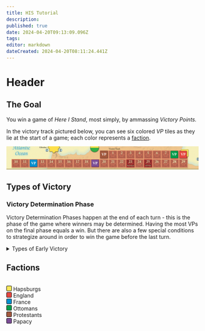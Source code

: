 ```yaml
---
title: HIS Tutorial
description: 
published: true
date: 2024-04-20T09:13:09.096Z
tags: 
editor: markdown
dateCreated: 2024-04-20T08:11:24.441Z
---
```


# Header

## The Goal

You win a game of *Here I Stand*, most simply, by ammassing *Victory Points.*

In the victory track pictured below, you can see six colored *VP* tiles as they lie at the start of a game; each color represents a <a href=#factions>faction</a>. 

![his-victory-track-gamestart.png](/his-victory-track-gamestart.png)

## Types of Victory

### Victory Determination Phase

Victory Determination Phases happen at the end of each turn - this is the phase of the game where winners may be determined. Having the most VPs on the final phase equals a win. But there are also a few special conditions to strategize around in order to win the game before the last turn.

<details><summary> Types of Early Victory </summary>
  
  <details><summary> Automatic Victory </summary>
    Standard Victory - 
 
		Domination Victory - 
  
		Time Limit Victory - 
	</details>

</details>
</details>
  

## <div id="factions"> Factions </div>

<br>
<div style="display: inline-block; width: 12px; height: 12px; background-color: #fce75a; border: solid 0.5px black; border-radius: 2px;"></div> Hapsburgs
<br>
<div style="display: inline-block; width: 12px; height: 12px; background-color: #e54640; border: solid 0.5px black; border-radius: 2px;"></div> England
<br>
<div style="display: inline-block; width: 12px; height: 12px; background-color: #0090cf; border: solid 0.5px black; border-radius: 2px;"></div> France
<br>
<div style="display: inline-block; width: 12px; height: 12px; background-color: #019d4c; border: solid 0.5px black; border-radius: 2px;"></div> Ottomans
<br>
<div style="display: inline-block; width: 12px; height: 12px; background-color: #a2583d; border: solid 0.5px black; border-radius: 2px;"></div> Protestants
<br>
<div style="display: inline-block; width: 12px; height: 12px; background-color: #7b4d96; border: solid 0.5px black; border-radius: 2px;"></div> Papacy





